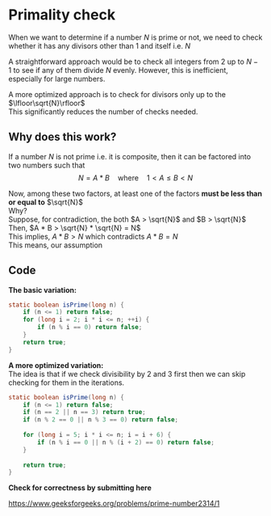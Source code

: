 # Primality check

When we want to determine if a number $N$ is prime or not, we need to check whether it has any divisors other than $1$ and itself i.e. $N$   

A straightforward approach would be to check all integers from $2$ up to $N−1$ to see if any of them divide $N$ evenly. However, this is inefficient, especially for large numbers.  

A more optimized approach is to check for divisors only up to the $\lfloor\sqrt{N}\rfloor$   
This significantly reduces the number of checks needed.

## Why does this work?  
If a number $N$ is not prime i.e. it is composite, then it can be factored into two numbers such that
$$N = A * B \quad \text{where} \quad 1 < A \le B < N$$

Now, among these two factors, at least one of the factors **must be less than or equal to** $\sqrt{N}$  
Why?  
Suppose, for contradiction, the both $A > \sqrt{N}$ and $B > \sqrt{N}$  
Then, $A * B > \sqrt{N} * \sqrt{N} = N$  
This implies, $A * B > N$ which contradicts $A * B = N$  
This means, our assumption 


## Code

**The basic variation:**  

```java
static boolean isPrime(long n) {  
    if (n <= 1) return false;  
    for (long i = 2; i * i <= n; ++i) {  
        if (n % i == 0) return false;  
    }  
    return true;  
}
``` 

**A more optimized variation:**  
The idea is that if we check divisibility by $2$ and $3$ first then we can skip checking for them in the iterations.


```java
static boolean isPrime(long n) {  
    if (n <= 1) return false;  
    if (n == 2 || n == 3) return true;  
    if (n % 2 == 0 || n % 3 == 0) return false;  
  
    for (long i = 5; i * i <= n; i = i + 6) {  
        if (n % i == 0 || n % (i + 2) == 0) return false;  
    }  
  
    return true;  
}
```

**Check for correctness by submitting here**

https://www.geeksforgeeks.org/problems/prime-number2314/1
